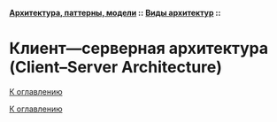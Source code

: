 **[Архитектура, паттерны, модели](../../README.md#patterns) ::** 
**[Виды архитектур](../../README.md#patterns-architectures) ::**
# Клиент—серверная архитектура (Client–Server Architecture)

<!--

-->

[К оглавлению](../../README.md#patterns-architectures)



[К оглавлению](../../README.md#patterns-architectures)

